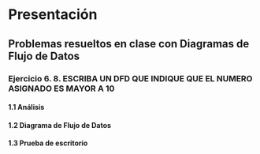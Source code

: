 # Presentación
## Problemas resueltos en clase con Diagramas de Flujo de Datos
### Ejercicio 6. 8. ESCRIBA UN DFD QUE INDIQUE QUE EL NUMERO ASIGNADO ES MAYOR A 10
#### 1.1 Análisis

#### 1.2 Diagrama de Flujo de Datos


#### 1.3 Prueba de escritorio
